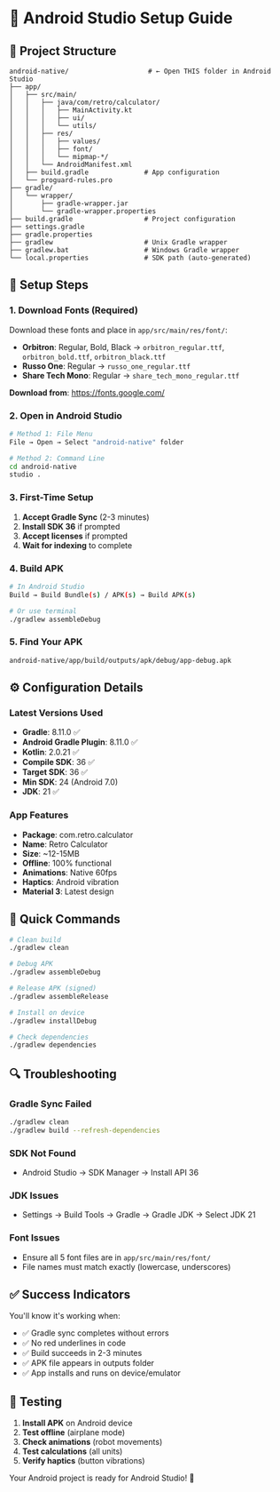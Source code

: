 # 🚀 Android Studio Setup Guide

## 📁 **Project Structure**
```
android-native/                    # ← Open THIS folder in Android Studio
├── app/
│   ├── src/main/
│   │   ├── java/com/retro/calculator/
│   │   │   ├── MainActivity.kt
│   │   │   ├── ui/
│   │   │   └── utils/
│   │   ├── res/
│   │   │   ├── values/
│   │   │   ├── font/
│   │   │   └── mipmap-*/
│   │   └── AndroidManifest.xml
│   ├── build.gradle              # App configuration
│   └── proguard-rules.pro
├── gradle/
│   └── wrapper/
│       ├── gradle-wrapper.jar
│       └── gradle-wrapper.properties
├── build.gradle                  # Project configuration
├── settings.gradle
├── gradle.properties
├── gradlew                       # Unix Gradle wrapper
├── gradlew.bat                   # Windows Gradle wrapper
└── local.properties              # SDK path (auto-generated)
```

## 🔧 **Setup Steps**

### **1. Download Fonts (Required)**
Download these fonts and place in `app/src/main/res/font/`:
- **Orbitron**: Regular, Bold, Black → `orbitron_regular.ttf`, `orbitron_bold.ttf`, `orbitron_black.ttf`
- **Russo One**: Regular → `russo_one_regular.ttf`
- **Share Tech Mono**: Regular → `share_tech_mono_regular.ttf`

**Download from**: https://fonts.google.com/

### **2. Open in Android Studio**
```bash
# Method 1: File Menu
File → Open → Select "android-native" folder

# Method 2: Command Line
cd android-native
studio .
```

### **3. First-Time Setup**
1. **Accept Gradle Sync** (2-3 minutes)
2. **Install SDK 36** if prompted
3. **Accept licenses** if prompted
4. **Wait for indexing** to complete

### **4. Build APK**
```bash
# In Android Studio
Build → Build Bundle(s) / APK(s) → Build APK(s)

# Or use terminal
./gradlew assembleDebug
```

### **5. Find Your APK**
```
android-native/app/build/outputs/apk/debug/app-debug.apk
```

## ⚙️ **Configuration Details**

### **Latest Versions Used**
- **Gradle**: 8.11.0 ✅
- **Android Gradle Plugin**: 8.11.0 ✅
- **Kotlin**: 2.0.21 ✅
- **Compile SDK**: 36 ✅
- **Target SDK**: 36 ✅
- **Min SDK**: 24 (Android 7.0)
- **JDK**: 21 ✅

### **App Features**
- **Package**: com.retro.calculator
- **Name**: Retro Calculator
- **Size**: ~12-15MB
- **Offline**: 100% functional
- **Animations**: Native 60fps
- **Haptics**: Android vibration
- **Material 3**: Latest design

## 🎯 **Quick Commands**

```bash
# Clean build
./gradlew clean

# Debug APK
./gradlew assembleDebug

# Release APK (signed)
./gradlew assembleRelease

# Install on device
./gradlew installDebug

# Check dependencies
./gradlew dependencies
```

## 🔍 **Troubleshooting**

### **Gradle Sync Failed**
```bash
./gradlew clean
./gradlew build --refresh-dependencies
```

### **SDK Not Found**
- Android Studio → SDK Manager → Install API 36

### **JDK Issues**
- Settings → Build Tools → Gradle → Gradle JDK → Select JDK 21

### **Font Issues**
- Ensure all 5 font files are in `app/src/main/res/font/`
- File names must match exactly (lowercase, underscores)

## ✅ **Success Indicators**

You'll know it's working when:
- ✅ Gradle sync completes without errors
- ✅ No red underlines in code
- ✅ Build succeeds in 2-3 minutes
- ✅ APK file appears in outputs folder
- ✅ App installs and runs on device/emulator

## 📱 **Testing**

1. **Install APK** on Android device
2. **Test offline** (airplane mode)
3. **Check animations** (robot movements)
4. **Test calculations** (all units)
5. **Verify haptics** (button vibrations)

Your Android project is ready for Android Studio! 🎉